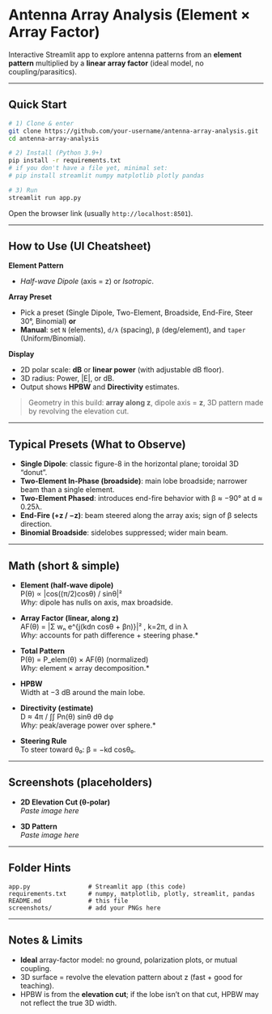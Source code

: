 # Antenna Array Analysis (Element × Array Factor)

Interactive Streamlit app to explore antenna patterns from an **element pattern** multiplied by a **linear array factor** (ideal model, no coupling/parasitics).

---

## Quick Start

```bash
# 1) Clone & enter
git clone https://github.com/your-username/antenna-array-analysis.git
cd antenna-array-analysis

# 2) Install (Python 3.9+)
pip install -r requirements.txt
# if you don't have a file yet, minimal set:
# pip install streamlit numpy matplotlib plotly pandas

# 3) Run
streamlit run app.py
```

Open the browser link (usually `http://localhost:8501`).

---

## How to Use (UI Cheatsheet)

**Element Pattern**
- *Half-wave Dipole* (axis = z) or *Isotropic*.

**Array Preset**
- Pick a preset (Single Dipole, Two-Element, Broadside, End-Fire, Steer 30°, Binomial) **or**
- **Manual**: set `N` (elements), `d/λ` (spacing), `β` (deg/element), and `taper` (Uniform/Binomial).

**Display**
- 2D polar scale: **dB** or **linear power** (with adjustable dB floor).
- 3D radius: Power, |E|, or dB.
- Output shows **HPBW** and **Directivity** estimates.

> Geometry in this build: **array along z**, dipole axis = **z**, 3D pattern made by revolving the elevation cut.

---

## Typical Presets (What to Observe)

- **Single Dipole**: classic figure-8 in the horizontal plane; toroidal 3D “donut”.
- **Two-Element In-Phase (broadside)**: main lobe broadside; narrower beam than a single element.
- **Two-Element Phased**: introduces end-fire behavior with β ≈ −90° at d ≈ 0.25λ.
- **End-Fire (+z / −z)**: beam steered along the array axis; sign of β selects direction.
- **Binomial Broadside**: sidelobes suppressed; wider main beam.

---

## Math (short & simple)

- **Element (half-wave dipole)**  
  P(θ) ∝ |cos((π/2)cosθ) / sinθ|²  
  *Why:* dipole has nulls on axis, max broadside.

- **Array Factor (linear, along z)**  
  AF(θ) = |Σ wₙ e^{j(kdn cosθ + βn)}|² , k=2π, d in λ  
  *Why:* accounts for path difference + steering phase.*

- **Total Pattern**  
  P(θ) = P_elem(θ) × AF(θ) (normalized)  
  *Why:* element × array decomposition.*

- **HPBW**  
  Width at −3 dB around the main lobe.

- **Directivity (estimate)**  
  D ≈ 4π / ∫∫ Pn(θ) sinθ dθ dφ  
  *Why:* peak/average power over sphere.*

- **Steering Rule**  
  To steer toward θ₀: β = −kd cosθ₀.

---

## Screenshots (placeholders)

- **2D Elevation Cut (θ-polar)**  
  _Paste image here_

- **3D Pattern**  
  _Paste image here_

---

## Folder Hints

```
app.py                # Streamlit app (this code)
requirements.txt      # numpy, matplotlib, plotly, streamlit, pandas
README.md             # this file
screenshots/          # add your PNGs here
```

---

## Notes & Limits

- **Ideal** array-factor model: no ground, polarization plots, or mutual coupling.
- 3D surface = revolve the elevation pattern about z (fast + good for teaching).
- HPBW is from the **elevation cut**; if the lobe isn’t on that cut, HPBW may not reflect the true 3D width.
